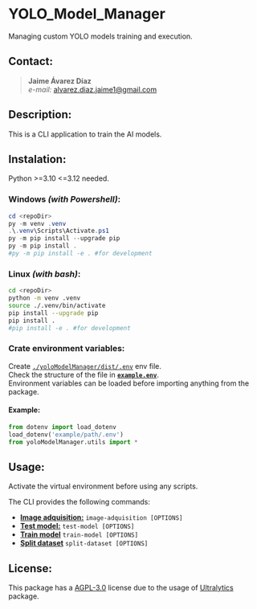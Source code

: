 # YOLO_Model_Manager
Managing custom YOLO models training and execution.

## Contact:  
> **Jaime Ávarez Díaz**  
> *e-mail:* alvarez.diaz.jaime1@gmail.com  


## Description:  
This is a CLI application to train the AI models.  

## Instalation:  
Python >=3.10 <=3.12 needed.  
### Windows *(with Powershell)*:  
```powershell
cd <repoDir>
py -m venv .venv
.\.venv\Scripts\Activate.ps1
py -m pip install --upgrade pip
py -m pip install .
#py -m pip install -e . #for development
```

### Linux *(with bash)*:  
```bash
cd <repoDir>
python -m venv .venv
source ./.venv/bin/activate
pip install --upgrade pip
pip install .
#pip install -e . #for development
```

### Crate environment variables:  
Create [`./yoloModelManager/dist/.env`](./yoloModelManager/dist/) env file.  
Check the structure of the file in [**`example.env`**](./docs/examples/example.env).  
Environment variables can be loaded before importing anything from the package.  
#### Example:
```python
from dotenv import load_dotenv
load_dotenv('example/path/.env')
from yoloModelManager.utils import *
```

## Usage:
Activate the virtual environment before using any scripts.  

The CLI provides the following commands:
- [**Image adquisition:**](./docs/cli/image-adquisition) `image-adquisition [OPTIONS]`
- [**Test model:**](./docs/cli/test-model) `test-model [OPTIONS]`
- [**Train model**](./docs/cli/train-model) `train-model [OPTIONS]`
- [**Split dataset**](./docs/cli/split-dataset) `split-dataset [OPTIONS]`

## License:
This package has a [AGPL-3.0](LICENSE) license due to the usage of [Ultralytics](https://github.com/ultralytics/ultralytics/) package.
